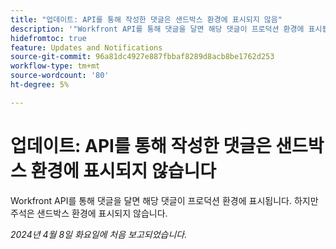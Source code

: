 ```yaml
---
title: "업데이트: API를 통해 작성한 댓글은 샌드박스 환경에 표시되지 않음"
description: '"Workfront API를 통해 댓글을 달면 해당 댓글이 프로덕션 환경에 표시됩니다. 하지만 주석은 샌드박스 환경에 표시되지 않습니다.         ”'
hidefromtoc: true
feature: Updates and Notifications
source-git-commit: 96a81dc4927e887fbbaf8289d8acb8be1762d253
workflow-type: tm+mt
source-wordcount: '80'
ht-degree: 5%

---
```



# 업데이트: API를 통해 작성한 댓글은 샌드박스 환경에 표시되지 않습니다

Workfront API를 통해 댓글을 달면 해당 댓글이 프로덕션 환경에 표시됩니다. 하지만 주석은 샌드박스 환경에 표시되지 않습니다.

_2024년 4월 8일 화요일에 처음 보고되었습니다._


